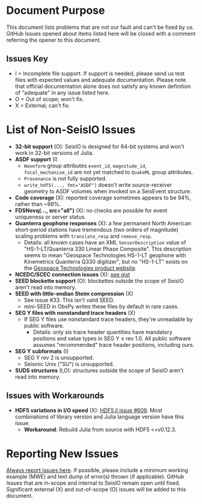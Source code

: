 # **Document Purpose**
This document lists problems that are not our fault and can't be fixed by us. GitHub Issues opened about items listed here will be closed with a comment referring the opener to this document.

## Issues Key
* I = Incomplete file support. If support is needed, please send us test files with expected values and adequate documentation. Please note that official documentation alone does not satisfy any known definition of "adequate" in any issue listed here.
* O = Out of scope; won't fix.
* X = External; can't fix.

# **List of Non-SeisIO Issues**
* **32-bit support** (O): SeisIO is designed for 64-bit systems and won't work in 32-bit versions of Julia.
* **ASDF support** (I)
  + `Waveform` group attributes `event_id`, `magnitude_id`, `focal_mechanism_id` are not yet matched to `QuakeML` group attributes.
  + `Provenance` is not fully supported.
  + `write_hdf5(..., fmt="ASDF")` doesn't write source-receiver geometry to ASDF volumes when invoked on a SeisEvent structure.
* **Code coverage** (X): reported coverage sometimes appears to be 94%, rather than ~99%.
* **FDSNevq(..., src="all")** (X): no checks are possible for event uniqueness or server status.
* **Quanterra geophone responses** (X): a few permanent North American short-period stations have tremendous (two orders of magnitude) scaling problems with `translate_resp` and `remove_resp`.
  * Details: all known cases have an XML `SensorDescription` value of "HS-1-LT/Quanterra 330 Linear Phase Composite". This description seems to mean "Geospace Technologies HS-1-LT geophone with Kinemetrics Quanterra Q330 digitizer", but no "HS-1-LT" exists on the [Geospace Technologies product website](https://www.geospace.com/sensors/).
* **NCEDC/SCEC connection issues** (X): [see gist](https://gist.github.com/jpjones76/0175e762bea8c37d99b97ef3cb056068)
* **SEED blockette support** (O): blockettes outside the scope of SeisIO aren't read into memory.
* **SEED with little-endian Steim compression** (X)
  + See issue #33. This isn't valid SEED.
  + mini-SEED in ObsPy writes these files by default in rare cases.
* **SEG Y files with nonstandard trace headers** (X)
  + If SEG Y files use nonstandard trace headers, they're unreadable by public software.
    - Details: only six trace header quantities have mandatory positions and value types in SEG Y ≤ rev 1.0. All public software assumes "recommended" trace header positions, including ours.
* **SEG Y subformats** (I)
  + SEG Y rev 2 is unsupported.
  + Seismic Unix ("SU") is unsupported.
* **SUDS structures** (I,O): structures outside the scope of SeisIO aren't read into memory.

## Issues with Workarounds
* **HDF5 variations in I/O speed** (X): [HDF5.jl issue #609](https://github.com/JuliaIO/HDF5.jl/issues/609). Most combinations of library version and Julia language version have this issue.
  + **Workaround**: Rebuild Julia from source with HDF5 <=v0.12.3.

# **Reporting New Issues**
[Always report issues here](https://github.com/jpjones76/SeisIO.jl/issues). If possible, please include a minimum working example (MWE) and text dump of error(s) thrown (if applicable). GitHub Issues that are in-scope and internal to SeisIO remain open until fixed. Significant external (X) and out-of-scope (O) issues will be added to this document.
